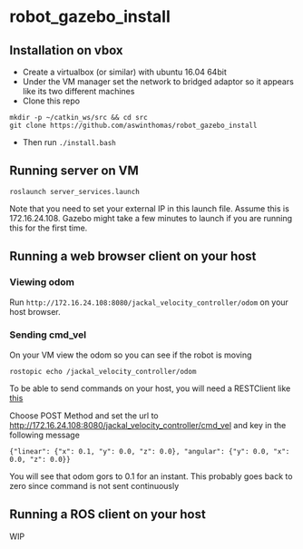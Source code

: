 # robot_gazebo_install

## Installation on vbox

- Create a virtualbox (or similar) with ubuntu 16.04 64bit
- Under the VM manager set the network to bridged adaptor so it appears like its two different machines
- Clone this repo
```
mkdir -p ~/catkin_ws/src && cd src
git clone https://github.com/aswinthomas/robot_gazebo_install
```
- Then run ```./install.bash```

## Running server on VM

```roslaunch server_services.launch```

Note that you need to set your external IP in this launch file. Assume this is 172.16.24.108. Gazebo might take a few minutes to launch if you are running this for the first time.

## Running a web browser client on your host

### Viewing odom
Run ```http://172.16.24.108:8080/jackal_velocity_controller/odom``` on your host browser.

### Sending cmd_vel
On your VM view the odom so you can see if the robot is moving
```
rostopic echo /jackal_velocity_controller/odom
```
To be able to send commands on your host, you will need a RESTClient like [this](https://addons.mozilla.org/en-US/firefox/addon/restclient/)

Choose POST Method and set the url to http://172.16.24.108:8080/jackal_velocity_controller/cmd_vel and key in the following message
```
{"linear": {"x": 0.1, "y": 0.0, "z": 0.0}, "angular": {"y": 0.0, "x": 0.0, "z": 0.0}}
```
You will see that odom gors to 0.1 for an instant. This probably goes back to zero since command is not sent continuously

## Running a ROS client on your host
WIP

